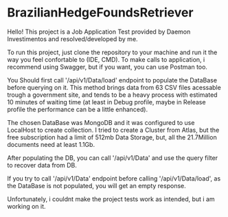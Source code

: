 # BrazilianHedgeFoundsRetriever

Hello!
This project is a Job Application Test provided by Daemon Investimentos and resolved/developed by me.

To run this project, just clone the repository to your machine and run it the way you feel confortable to (IDE, CMD). To make calls to application, i recommend using Swagger, but if you want, you can use Postman too.

You Should first call '/api/v1/Data/load' endpoint to populate the DataBase before querying on it. This method brings data from 63 CSV files acessable trough a government site, and tends to be a heavy process with estimated 10 minutes of waiting time (at least in Debug profile, maybe in Release profile the performance can be a little enhanced).

The chosen DataBase was MongoDB and it was configured to use LocalHost to create collection. I tried to create a Cluster from Atlas, but the free subscription had a limit of 512mb Data Storage, but, all the 21.7Million documents need at least 1.1Gb.

After populating the DB, you can call '/api/v1/Data' and use the query filter to recover data from DB.

If you try to call '/api/v1/Data' endpoint before calling '/api/v1/Data/load', as the DataBase is not populated, you will get an empty response.

Unfortunately, i couldnt make the project tests work as intended, but i am working on it.
